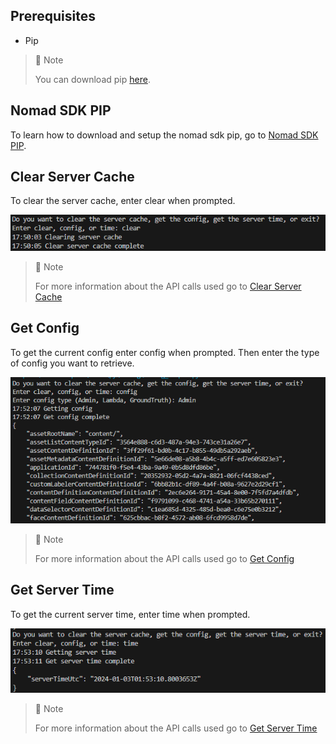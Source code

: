 ## Prerequisites

- Pip

> 📘 Note
> 
> You can download pip [here](https://pip.pypa.io/en/stable/installation/).

## Nomad SDK PIP

To learn how to download and setup the nomad sdk pip, go to [Nomad SDK PIP](https://github.com/Nomad-Media/nomad-sdk/tree/main/nomad-sdk-pip).

## Clear Server Cache

To clear the server cache, enter clear when prompted.

![](images/clear-server-cache.png)

> 📘 Note
> 
> For more information about the API calls used go to  [Clear Server Cache](https://developer.nomad-cms.com/docs/clear-server-cache)

## Get Config

To get the current config enter config when prompted. Then enter the type of config you want to retrieve.

![](images/get-config.png)

> 📘 Note
> 
> For more information about the API calls used go to [Get Config](https://developer.nomad-cms.com/docs/get-config)

## Get Server Time

To get the current server time, enter time when prompted.

![](images/get-server-time.png)

> 📘 Note
> 
> For more information about the API calls used go to [Get Server Time](https://developer.nomad-cms.com/docs/get-server-time)